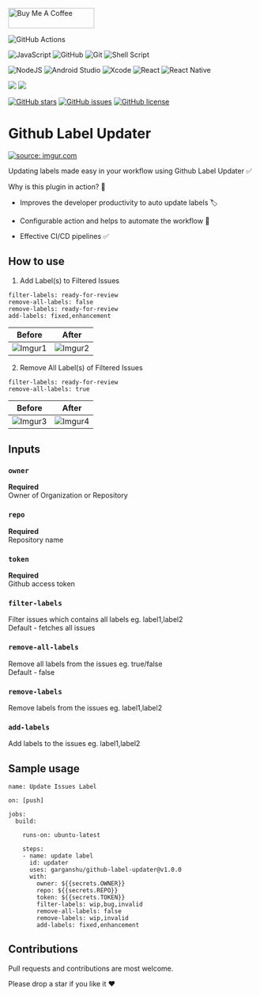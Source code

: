 
<a href="https://www.buymeacoffee.com/garganshu" target="_blank"><img src="https://cdn.buymeacoffee.com/buttons/default-orange.png" alt="Buy Me A Coffee" height="41" width="174"></a>

![GitHub Actions](https://img.shields.io/badge/github%20actions-%232671E5.svg?style=for-the-badge&logo=githubactions&logoColor=white)

![JavaScript](https://img.shields.io/badge/javascript-%23323330.svg?style=for-the-badge&logo=javascript&logoColor=%23F7DF1E)
![GitHub](https://img.shields.io/badge/github-%23121011.svg?style=for-the-badge&logo=github&logoColor=white)
![Git](https://img.shields.io/badge/git-%23F05033.svg?style=for-the-badge&logo=git&logoColor=white)
![Shell Script](https://img.shields.io/badge/shell_script-%23121011.svg?style=for-the-badge&logo=gnu-bash&logoColor=white)

![NodeJS](https://img.shields.io/badge/node.js-6DA55F?style=for-the-badge&logo=node.js&logoColor=white)
![Android Studio](https://img.shields.io/badge/Android%20Studio-3DDC84.svg?style=for-the-badge&logo=android-studio&logoColor=white)
![Xcode](https://img.shields.io/badge/Xcode-007ACC?style=for-the-badge&logo=Xcode&logoColor=white)
![React](https://img.shields.io/badge/react-%2320232a.svg?style=for-the-badge&logo=react&logoColor=%2361DAFB)
![React Native](https://img.shields.io/badge/react_native-%2320232a.svg?style=for-the-badge&logo=react&logoColor=%2361DAFB)

<a href="https://github.com/garganshu/github-label-updater/releases">![](https://img.shields.io/github/v/release/garganshu/github-label-updater)</a>
[![](https://img.shields.io/badge/marketplace-github--label--updater-green?style=flat-square)](https://github.com/marketplace/actions/github-label-updater)

[![GitHub stars](https://img.shields.io/github/stars/garganshu/github-label-updater)](https://github.com/garganshu/github-label-updater/stargazers)
[![GitHub issues](https://img.shields.io/github/issues/garganshu/github-label-updater)](https://github.com/garganshu/github-label-updater/issues)
[![GitHub license](https://img.shields.io/github/license/garganshu/github-label-updater)](https://github.com/garganshu/github-label-updater/blob/master/LICENSE)

# Github Label Updater

<a href="https://imgur.com/g2Fn8eB"><img src="https://i.imgur.com/g2Fn8eB.png" title="source: imgur.com" /></a>

Updating labels made easy in your workflow using Github Label Updater :white_check_mark:

Why is this plugin in action? :gem:

* Improves the developer productivity to auto update labels :label:

* Configurable action and helps to automate the workflow :hammer:

* Effective CI/CD pipelines :white_check_mark:

How to use
----

1. Add Label(s) to Filtered Issues

```
filter-labels: ready-for-review
remove-all-labels: false
remove-labels: ready-for-review
add-labels: fixed,enhancement
```
        
 Before |  After
-------- | ---
![Imgur1](https://i.imgur.com/aVIwGJh.png) | ![Imgur2](https://i.imgur.com/hhHuLWU.png)

2. Remove All Label(s) of Filtered Issues

```
filter-labels: ready-for-review
remove-all-labels: true
```
        
 Before |  After
-------- | ---
![Imgur3](https://i.imgur.com/Qp1BBLM.png) | ![Imgur4](https://i.imgur.com/OyG2jjf.png)


Inputs
------

### `owner`

**Required** <br />
Owner of Organization or Repository

### `repo`

**Required** <br />
Repository name

### `token`

**Required** <br />
Github access token

### `filter-labels`

Filter issues which contains all labels eg. label1,label2 <br />
Default - fetches all issues

### `remove-all-labels`

Remove all labels from the issues eg. true/false <br />
Default - false

### `remove-labels`

Remove labels from the issues eg. label1,label2

### `add-labels`

Add labels to the issues eg. label1,label2


## Sample usage

```
name: Update Issues Label

on: [push]

jobs:
  build:

    runs-on: ubuntu-latest

    steps:
    - name: update label
      id: updater
      uses: garganshu/github-label-updater@v1.0.0
      with:
        owner: ${{secrets.OWNER}}
        repo: ${{secrets.REPO}}
        token: ${{secrets.TOKEN}}
        filter-labels: wip,bug,invalid
        remove-all-labels: false
        remove-labels: wip,invalid
        add-labels: fixed,enhancement

```

Contributions
-------------

Pull requests and contributions are most welcome.


Please drop a star if you like it ❤️
